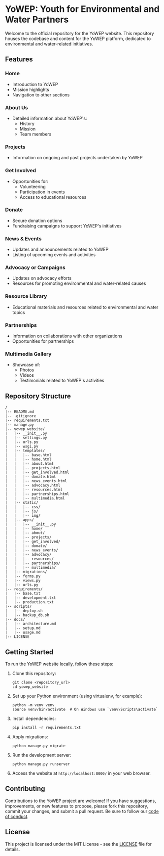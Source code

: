 # YoWEP: Youth for Environmental and Water Partners

Welcome to the official repository for the YoWEP website. This repository houses the codebase
and content for the YoWEP platform, dedicated to environmental and water-related initiatives.

## Features

### Home
- Introduction to YoWEP
- Mission highlights
- Navigation to other sections

### About Us
- Detailed information about YoWEP's:
  - History
  - Mission
  - Team members

### Projects
- Information on ongoing and past projects undertaken by YoWEP

### Get Involved
- Opportunities for:
  - Volunteering
  - Participation in events
  - Access to educational resources

### Donate
- Secure donation options
- Fundraising campaigns to support YoWEP's initiatives

### News & Events
- Updates and announcements related to YoWEP
- Listing of upcoming events and activities

### Advocacy or Campaigns
- Updates on advocacy efforts
- Resources for promoting environmental and water-related causes

### Resource Library
- Educational materials and resources related to environmental and water topics

### Partnerships
- Information on collaborations with other organizations
- Opportunities for partnerships

### Multimedia Gallery
- Showcase of:
  - Photos
  - Videos
  - Testimonials related to YoWEP's activities

## Repository Structure

```
/
|-- README.md
|-- .gitignore
|-- requirements.txt
|-- manage.py
|-- yowep_website/
|   |-- __init__.py
|   |-- settings.py
|   |-- urls.py
|   |-- wsgi.py
|   |-- templates/
|   |   |-- base.html
|   |   |-- home.html
|   |   |-- about.html
|   |   |-- projects.html
|   |   |-- get_involved.html
|   |   |-- donate.html
|   |   |-- news_events.html
|   |   |-- advocacy.html
|   |   |-- resources.html
|   |   |-- partnerships.html
|   |   |-- multimedia.html
|   |-- static/
|   |   |-- css/
|   |   |-- js/
|   |   |-- img/
|   |-- apps/
|   |   |-- __init__.py
|   |   |-- home/
|   |   |-- about/
|   |   |-- projects/
|   |   |-- get_involved/
|   |   |-- donate/
|   |   |-- news_events/
|   |   |-- advocacy/
|   |   |-- resources/
|   |   |-- partnerships/
|   |   |-- multimedia/
|   |-- migrations/
|   |-- forms.py
|   |-- views.py
|   |-- urls.py
|-- requirements/
|   |-- base.txt
|   |-- development.txt
|   |-- production.txt
|-- scripts/
|   |-- deploy.sh
|   |-- backup_db.sh
|-- docs/
|   |-- architecture.md
|   |-- setup.md
|   |-- usage.md
|-- LICENSE
```

## Getting Started

To run the YoWEP website locally, follow these steps:

1. Clone this repository:
   ```
   git clone <repository_url>
   cd yowep_website
   ```

2. Set up your Python environment (using virtualenv, for example):
   ```
   python -m venv venv
   source venv/bin/activate  # On Windows use `venv\Scripts\activate`
   ```

3. Install dependencies:
   ```
   pip install -r requirements.txt
   ```

4. Apply migrations:
   ```
   python manage.py migrate
   ```

5. Run the development server:
   ```
   python manage.py runserver
   ```

6. Access the website at `http://localhost:8000/` in your web browser.

## Contributing

Contributions to the YoWEP project are welcome! If you have suggestions, improvements, or new features to propose, please fork this repository, commit your changes, and submit a pull request. Be sure to follow our [code of conduct](CODE_OF_CONDUCT.md).

## License

This project is licensed under the MIT License - see the [LICENSE](LICENSE) file for details.
